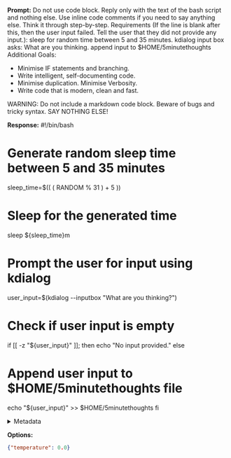 **Prompt:**
Do not use code block.
Reply only with the text of the bash script and nothing else. Use inline code comments if you need to say anything else.
Think it through step-by-step.
Requirements (If the line is blank after this, then the user input failed. Tell the user that they did not provide any input.): sleep for random time between 5 and 35 minutes. kdialog input box asks: What are you thinking. append input to $HOME/5minutethoughts
Additional Goals:
  - Minimise IF statements and branching.
  - Write intelligent, self-documenting code.
  - Minimise duplication. Minimise Verbosity.
  - Write code that is modern, clean and fast.

WARNING: Do not include a markdown code block.
Beware of bugs and tricky syntax. SAY NOTHING ELSE!


**Response:**
#!/bin/bash

# Generate random sleep time between 5 and 35 minutes
sleep_time=$(( ( RANDOM % 31 ) + 5 ))

# Sleep for the generated time
sleep ${sleep_time}m

# Prompt the user for input using kdialog
user_input=$(kdialog --inputbox "What are you thinking?")

# Check if user input is empty
if [[ -z "${user_input}" ]]; then
  echo "No input provided."
else
  # Append user input to $HOME/5minutethoughts file
  echo "${user_input}" >> $HOME/5minutethoughts
fi

<details><summary>Metadata</summary>

- Duration: 5222 ms
- Datetime: 2023-07-24T17:51:10.346526
- Model: gpt-3.5-turbo-0613

</details>

**Options:**
```json
{"temperature": 0.0}
```

